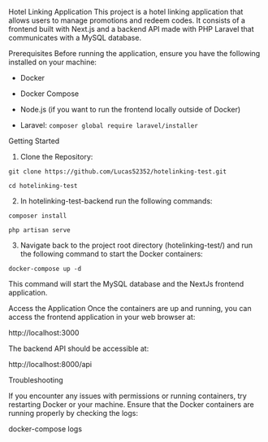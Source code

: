 Hotel Linking Application This project is a hotel linking application that allows users to manage promotions and redeem codes. It consists of a frontend built with Next.js and a backend API made with PHP Laravel that communicates with a MySQL database.

Prerequisites Before running the application, ensure you have the following installed on your machine:

 - Docker 

 - Docker Compose 

 - Node.js (if you want to run the frontend locally outside of Docker) 

 - Laravel: ```composer global require laravel/installer```


Getting Started

1. Clone the Repository:

```git clone https://github.com/Lucas52352/hotelinking-test.git```

```cd hotelinking-test```

2. In hotelinking-test-backend run the following commands:

```composer install```

```php artisan serve```

3. Navigate back to the project root directory (hotelinking-test/) and run the following command to start the Docker containers:

```docker-compose up -d```

This command will start the MySQL database and the NextJs frontend application.

Access the Application Once the containers are up and running, you can access the frontend application in your web browser at:

http://localhost:3000

The backend API should be accessible at:

http://localhost:8000/api

Troubleshooting

If you encounter any issues with permissions or running containers, try restarting Docker or your machine. Ensure that the Docker containers are running properly by checking the logs:

docker-compose logs
